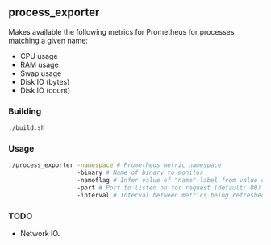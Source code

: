 ## process_exporter

Makes available the following metrics for Prometheus for processes matching a given name:

- CPU usage
- RAM usage
- Swap usage
- Disk IO (bytes)
- Disk IO (count)

### Building

```sh
./build.sh
```

### Usage

```sh
./process_exporter -namespace # Prometheus metric namespace
                   -binary # Name of binary to monitor
                   -nameflag # Infer value of "name"-label from value of this command line flag of monitored process
                   -port # Port to listen on for request (default: 80)
                   -interval # Interval between metrics being refreshed (default: 10 seconds)
```

### TODO

- Network IO.
